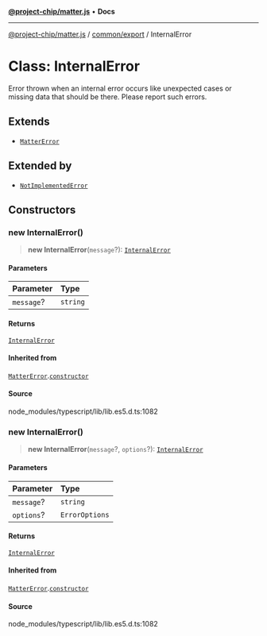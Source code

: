 [**@project-chip/matter.js**](../../../README.md) • **Docs**

***

[@project-chip/matter.js](../../../modules.md) / [common/export](../README.md) / InternalError

# Class: InternalError

Error thrown when an internal error occurs like unexpected cases or missing data that should be there. Please
report such errors.

## Extends

- [`MatterError`](MatterError.md)

## Extended by

- [`NotImplementedError`](NotImplementedError.md)

## Constructors

### new InternalError()

> **new InternalError**(`message`?): [`InternalError`](InternalError.md)

#### Parameters

| Parameter | Type |
| :------ | :------ |
| `message`? | `string` |

#### Returns

[`InternalError`](InternalError.md)

#### Inherited from

[`MatterError`](MatterError.md).[`constructor`](MatterError.md#constructors)

#### Source

node\_modules/typescript/lib/lib.es5.d.ts:1082

### new InternalError()

> **new InternalError**(`message`?, `options`?): [`InternalError`](InternalError.md)

#### Parameters

| Parameter | Type |
| :------ | :------ |
| `message`? | `string` |
| `options`? | `ErrorOptions` |

#### Returns

[`InternalError`](InternalError.md)

#### Inherited from

[`MatterError`](MatterError.md).[`constructor`](MatterError.md#constructors)

#### Source

node\_modules/typescript/lib/lib.es5.d.ts:1082
